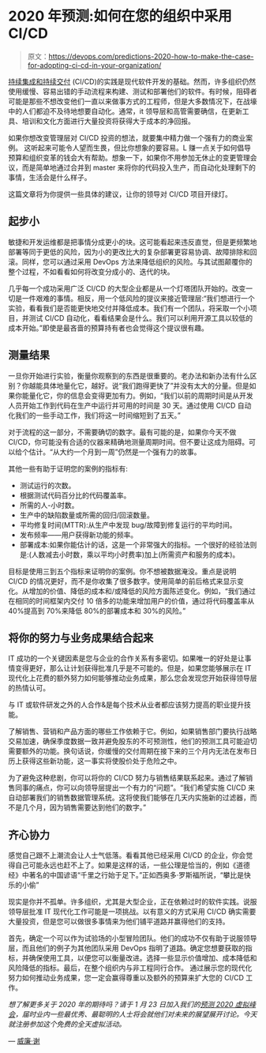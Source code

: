 # 2020 年预测:如何在您的组织中采用 CI/CD

> 原文：<https://devops.com/predictions-2020-how-to-make-the-case-for-adopting-ci-cd-in-your-organization/>

[持续集成和持续交付](https://about.gitlab.com/ci-cd/?utm_medium=other&utm_source=devopscom&utm_campaign=octocat) (CI/CD)的实践是现代软件开发的基础。然而，许多组织仍然使用缓慢、容易出错的手动流程来构建、测试和部署他们的软件。有时候，阻碍者可能是那些不想改变他们一直以来做事方式的工程师，但是大多数情况下，在战壕中的人们都迫不及待地想要自动化。通常，it 领导层和高管需要确信，在更新工具、培训和文化方面进行大量投资将获得大于成本的净回报。

如果你想改变管理层对 CI/CD 投资的想法，就要集中精力做一个强有力的商业案例。 这听起来可能令人望而生畏，但比你想象的要容易。L 赚一点关于如何倡导预算和组织变革的钱会大有帮助。想象一下，如果你不用参加无休止的变更管理会议，而是简单地通过合并到 master 来将你的代码投入生产，而自动化处理剩下的事情，生活会是什么样子。

这篇文章将为你提供一些具体的建议，让你的领导对 CI/CD 项目开绿灯。

## **起步小**

敏捷和开发运维都是把事情分成更小的块。这可能看起来违反直觉，但是更频繁地部署等同于更低的风险，因为小的更改比大的复杂部署更容易协调、故障排除和回滚。同样，您可以通过采用 DevOps 方法来降低组织的风险。与其试图颠覆你的整个过程，不如看看如何将改变分成小的、迭代的块。

几乎每一个成功采用广泛 CI/CD 的大型企业都是从一个灯塔团队开始的。改变一切是一件艰难的事情。相反，用一个低风险的提议来接近管理层:“我们想进行一个实验，看看我们是否能更快地交付并降低成本。我们有一个团队，将采取一个小项目，并测试 CI/CD 自动化，看看结果会是什么。我们可以利用开源工具以较低的成本开始。”即使是最吝啬的预算持有者也会觉得这个提议很有趣。

## **测量结果**

一旦你开始进行实验，衡量你观察到的东西是很重要的。老办法和新办法有什么区别？你越能具体地量化它，越好。说“我们跑得更快了”并没有太大的分量。但是如果你能量化它，你的信息会变得更加有力。例如，“我们以前的周期时间是从开发人员开始工作到代码在生产中运行并可用的时间是 30 天。通过使用 CI/CD 自动化我们的一些手动工作，我们将这一时间缩短到了五天。”

对于流程的这一部分，不需要确切的数字。最有可能的是，如果你今天不做 CI/CD，你可能没有合适的仪器来精确地测量周期时间。但不要让这成为阻碍。可以给个估计。“从大约一个月到一周”仍然是一个强有力的故事。

其他一些有助于证明您的案例的指标有:

*   测试运行的次数。
*   根据测试代码百分比的代码覆盖率。
*   所需的人-小时数。
*   生产中的缺陷数量或所需的回归/回滚数量。
*   平均修复时间(MTTR):从生产中发现 bug/故障到修复运行的平均时间。
*   发布频率——用户获得新功能的频率。
*   部署成本:如果你能估计的话，这是一个非常强大的指标。一个很好的经验法则是:(人数减去小时数，乘以平均小时费率)加上(所需资产和服务的成本)。

目标是使用三到五个指标来证明你的案例。你不想被数据淹没。重点是说明 CI/CD 的情况更好，而不是你收集了很多数字。使用简单的前后格式来显示变化。从增加的价值、降低的成本和/或降低的风险方面陈述变化。例如，“我们通过在相同的时间框架内交付 10 倍多的功能来增加用户的价值，通过将代码覆盖率从 40%提高到 70%来降低 80%的部署成本和 30%的风险。”

## **将你的努力与业务成果结合起来**

IT 成功的一个关键因素是您与企业的合作关系有多密切。如果唯一的好处是让事情变得更好，那么让计划获得批准几乎是不可能的。但是，如果您能够展示在 IT 现代化上花费的额外努力如何能够推动业务成果，那么您会发现您开始获得领导层的热情认可。

与 IT 或软件研发之外的人合作&是每个技术从业者都应该努力提高的职业提升技能。

了解销售、营销和产品方面的哪些工作依赖于它。例如，如果销售部门要执行战略交易加速，确保季度数据一致并避免股东的不可预测性，他们的预测工具可能迫切需要额外的功能。换句话说，你缓慢的交付周期在接下来的三个月内无法在发布日历上获得这些新功能，这一事实将使股价处于危险之中。

为了避免这种悲剧，你可以将你的 CI/CD 努力与销售结果联系起来。通过了解销售同事的痛点，你可以向领导层提出一个有力的“问题”。“我们希望实施 CI/CD 来自动部署我们的销售数据管理系统。这将使我们能够在几天内实施新的过滤器，而不是几个月，因为销售需要达到他们的数字。”

## **齐心协力**

感觉自己跟不上潮流会让人士气低落。看看其他已经采用 CI/CD 的企业，你会觉得自己可能永远也赶不上了。如果是这样的话，一些公理是恰当的，例如《道德经》中著名的中国谚语“千里之行始于足下。”正如西奥多·罗斯福所说，“攀比是快乐的小偷” 

现实是你并不孤单。许多组织，尤其是大型企业，正在依赖过时的软件实践。说服领导层批准 IT 现代化工作可能是一项挑战。以有意义的方式采用 CI/CD 确实需要大量投资，但是您可以做很多事情来为他们铺平道路并赢得他们的支持。

首先，确定一个可以作为试验场的小型冒险团队。他们的成功不仅有助于说服领导层，而且他们的例子为其他团队采用 DevOps 指明了道路。确定您想要获取的指标，并确保使用工具，以便您可以衡量改进。选择一些显示价值增加、成本降低和风险降低的指标。最后，在整个组织内与非工程同行合作。 通过展示您的现代化努力如何推动业务成果，您一定会赢得尊重以及额外的预算来扩大您的 CI/CD 工作。

*想了解更多关于 2020 年的期待吗？请于 1 月 23 日加入我们的[预测 2020 虚拟峰会](https://predict2020.io/)，届时业内一些最优秀、最聪明的人士将会就他们对未来的展望展开讨论。今天就注册参加这个免费的全天虚拟活动。*

— [威廉·谢](https://devops.com/author/william-chia/)